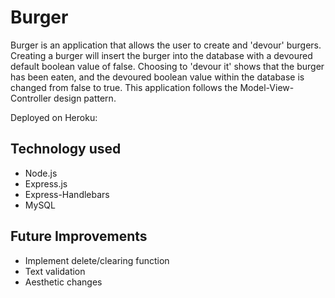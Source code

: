 # Burger

Burger is an application that allows the user to create and 'devour' burgers. Creating a burger will insert the burger into the database with a devoured default boolean value of false. Choosing to 'devour it' shows that the burger has been eaten, and the devoured boolean value within the database is changed from false to true. This application follows the Model-View-Controller design pattern.

Deployed on Heroku: 

## Technology used

* Node.js
* Express.js
* Express-Handlebars
* MySQL

## Future Improvements

* Implement delete/clearing function
* Text validation
* Aesthetic changes